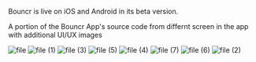 Bouncr is live on iOS and Android in its beta version.

A portion of the Bouncr App's source code from differnt screen in the app with additional UI/UX images

![file](https://github.com/user-attachments/assets/342eac19-b679-4f98-a201-163d58966d92)
![file (1)](https://github.com/user-attachments/assets/3b1f57f1-c791-4d5d-b0de-dae05f885e0e)
![file (3)](https://github.com/user-attachments/assets/7d98c824-93e5-41cc-b632-17b94ecdcb99)
![file (5)](https://github.com/user-attachments/assets/3f5d5054-5dcb-4e60-bbae-e1edfd44528e)
![file (4)](https://github.com/user-attachments/assets/e862987b-cc27-44a8-9fa5-53097209ec15)
![file (7)](https://github.com/user-attachments/assets/6e30b298-7494-4d12-9ec4-1ef0711ee463)
![file (6)](https://github.com/user-attachments/assets/f0549762-47be-4540-8994-c30997bcebe2)
![file (2)](https://github.com/user-attachments/assets/14156dea-6bd8-47e9-b5c1-0f54f6da2ea5)
